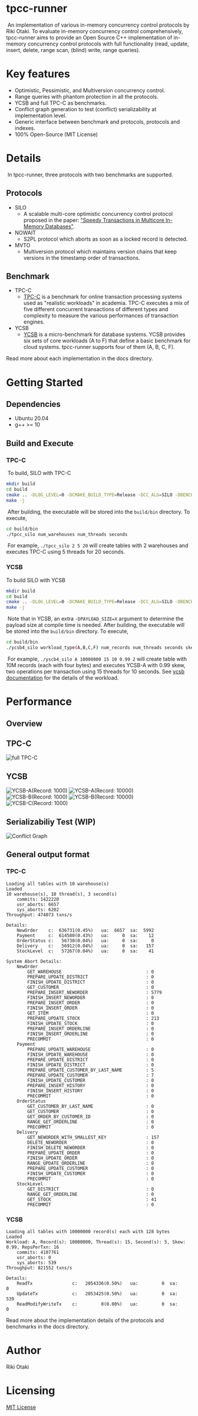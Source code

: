 # tpcc-runner
​
An implementation of various in-memory concurrency control protocols by Riki Otaki. To evaluate in-memory concurrency control comprehensively, tpcc-runner aims to provide an Open Source C++ implementation of in-memory concurrency control protocols with full functionality (read, update, insert, delete, range scan, (blind) write, range queries).
​
# Key features
- Optimistic, Pessimistic, and Multiversion concurrency control.
- Range queries with phantom protection in all the protocols.
- YCSB and full TPC-C as benchmarks.
- Conflict graph generation to test (conflict) serializability at implementation level.
- Generic interface between benchmark and protocols, protocols and indexes.
- 100% Open-Source (MIT License)
​
# Details
​
In tpcc-runner, three protocols with two benchmarks are supported.
​
## Protocols
- SILO
  - A scalable multi-core optimistic concurrency control protocol proposed in the paper: ["Speedy Transactions in Multicore In-Memory Databases"](http://people.csail.mit.edu/stephentu/papers/silo.pdf).
- NOWAIT
  - S2PL protocol which aborts as soon as a locked record is detected.
- MVTO
  - Multiversion protocol which maintains version chains that keep versions in the timestamp order of transactions.
​
## Benchmark
- TPC-C
  -  [TPC-C](http://www.tpc.org/tpcc/) is a benchmark for online transaction processing systems used as "realistic workloads" in academia.
TPC-C executes a mix of five different concurrent transactions of different types and complexity to measure the various performances of transaction engines.
- YCSB
  - [YCSB](https://ycsb.site) is a micro-benchmark for database systems. YCSB provides six sets of core workloads (A to F) that define a basic benchmark for cloud systems. tpcc-runner supports four of them (A, B, C, F).
​

Read more about each implementation in the docs directory.
​
# Getting Started
## Dependencies
- Ubuntu 20.04
- g++ >= 10
​
## Build and Execute
### TPC-C
​
To build, SILO with TPC-C
​
```sh
mkdir build
cd build
cmake .. -DLOG_LEVEL=0 -DCMAKE_BUILD_TYPE=Release -DCC_ALG=SILO -DBENCHMARK=TPCC
make -j
```
​
After building, the executable will be stored into the `build/bin` directory.
To execute, 
​
```sh
cd build/bin
./tpcc_silo num_warehouses num_threads seconds
```
​
For example, `./tpcc_silo 2 5 20` will create tables with 2 warehouses and executes TPC-C using 5 threads for 20 seconds.
​
### YCSB
​To build SILO with YCSB
​
```sh
mkdir build
cd build
cmake .. -DLOG_LEVEL=0 -DCMAKE_BUILD_TYPE=Release -DCC_ALG=SILO -DBENCHMARK=YCSB -DPAYLOAD_SIZE=4
make -j
```
​
Note that in YCSB, an extra `-DPAYLOAD_SIZE=X` argument to determine the payload size at compile time is needed.
After building, the executable will be stored into the `build/bin` directory.
To execute, 
​
```sh
cd build/bin
./ycsb4_silo workload_type(A,B,C,F) num_records num_threads seconds skew reps_per_txn
```
​
For example, `./yscb4_silo A 10000000 15 10 0.99 2` will create table with 10M records (each with four bytes) and executes YCSB-A with 0.99 skew, two operations per transaction using 15 threads for 10 seconds. See [ycsb documentation](https://github.com/brianfrankcooper/YCSB/wiki/Core-Workloads) for the details of the workload.
​
# Performance
## Overview
## TPC-C
![full TPC-C](docs/images/warehouse_threadcount.png)

## YCSB
![YCSB-A(Record: 1000)](docs/images/YCSB(A)P100R1000THETA099REPS16.png)
![YCSB-A(Record: 10000)](docs/images/YCSB(A)P100R10000THETA099REPS16.png)
![YCSB-B(Record: 1000)](docs/images/YCSB(B)P100R1000THETA099REPS16.png)
![YCSB-B(Record: 10000)](docs/images/YCSB(B)P100R10000THETA099REPS16.png)
![YCSB-C(Record: 1000)](docs/images/YCSB(C)P1024R10000000THETA0REPS2.png)

## Serializabiliy Test (WIP)
![Conflict Graph](docs/images/ConflictGraph.jpg)
## General output format 
### TPC-C
```
Loading all tables with 10 warehouse(s)
Loaded
10 warehouse(s), 10 thread(s), 3 second(s)
    commits: 1422220
    usr_aborts: 6657
    sys_aborts: 6202
Throughput: 474073 txns/s

Details:
    NewOrder    c:  636731(0.45%)   ua:  6657  sa:  5992
    Payment     c:  614580(0.43%)   ua:     0  sa:    12
    OrderStatus c:   56730(0.04%)   ua:     0  sa:     0
    Delivery    c:   56912(0.04%)   ua:     0  sa:   157
    StockLevel  c:   57267(0.04%)   ua:     0  sa:    41

System Abort Details:
    NewOrder   
        GET_WAREHOUSE                                : 0
        PREPARE_UPDATE_DISTRICT                      : 0
        FINISH_UPDATE_DISTRICT                       : 0
        GET_CUSTOMER                                 : 0
        PREPARE_INSERT_NEWORDER                      : 5779
        FINISH_INSERT_NEWORDER                       : 0
        PREPARE_INSERT_ORDER                         : 0
        FINISH_INSERT_ORDER                          : 0
        GET_ITEM                                     : 0
        PREPARE_UPDATE_STOCK                         : 213
        FINISH_UPDATE_STOCK                          : 0
        PREPARE_INSERT_ORDERLINE                     : 0
        FINISH_INSERT_ORDERLINE                      : 0
        PRECOMMIT                                    : 0
    Payment    
        PREPARE_UPDATE_WAREHOUSE                     : 0
        FINISH_UPDATE_WAREHOUSE                      : 0
        PREPARE_UPDATE_DISTRICT                      : 0
        FINISH_UPDATE_DISTRICT                       : 0
        PREPARE_UPDATE_CUSTOMER_BY_LAST_NAME         : 5
        PREPARE_UPDATE_CUSTOMER                      : 7
        FINISH_UPDATE_CUSTOMER                       : 0
        PREPARE_INSERT_HISTORY                       : 0
        FINISH_INSERT_HISTORY                        : 0
        PRECOMMIT                                    : 0
    OrderStatus
        GET_CUSTOMER_BY_LAST_NAME                    : 0
        GET_CUSTOMER                                 : 0
        GET_ORDER_BY_CUSTOMER_ID                     : 0
        RANGE_GET_ORDERLINE                          : 0
        PRECOMMIT                                    : 0
    Delivery   
        GET_NEWORDER_WITH_SMALLEST_KEY               : 157
        DELETE_NEWORDER                              : 0
        FINISH_DELETE_NEWORDER                       : 0
        PREPARE_UPDATE_ORDER                         : 0
        FINISH_UPDATE_ORDER                          : 0
        RANGE_UPDATE_ORDERLINE                       : 0
        PREPARE_UPDATE_CUSTOMER                      : 0
        FINISH_UPDATE_CUSTOMER                       : 0
        PRECOMMIT                                    : 0
    StockLevel 
        GET_DISTRICT                                 : 0
        RANGE_GET_ORDERLINE                          : 0
        GET_STOCK                                    : 41
        PRECOMMIT                                    : 0
```
### YCSB
```
Loading all tables with 10000000 record(s) each with 128 bytes
Loaded
Workload: A, Record(s): 10000000, Thread(s): 15, Second(s): 5, Skew: 0.99, RepsPerTxn: 16
    commits: 4107761
    usr_aborts: 0
    sys_aborts: 539
Throughput: 821552 txns/s

Details:
    ReadTx               c:   2054336(0.50%)   ua:         0  sa:         0
    UpdateTx             c:   2053425(0.50%)   ua:         0  sa:       539
    ReadModifyWriteTx    c:         0(0.00%)   ua:         0  sa:         0
```

Read more about the implementation details of the protocols and benchmarks in the docs directory.
# Author
Riki Otaki
​
# Licensing
[MIT License](https://github.com/wattlebirdaz/tpcc-runner/blob/master/LICENSE)